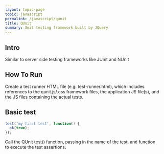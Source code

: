 ```yaml
---
layout: topic-page
topic: javascript
permalink: /javascript/qunit
title: QUnit
summary: Unit testing framework built by JQuery
---
```


## Intro
Similar to server side testing frameworks like JUnit and NUnit


## How To Run
Create a test runner HTML file (e.g. test-runner.html), which includes references to the qunit.js/.css framework files, the application JS file(s), and the JS files containing the actual tests.


## Basic test
```javascript
test('my first test', function() {
  ok(true);
});
```
Call the QUnit test() function, passing in the name of the test, and function to execute the test assertions.
